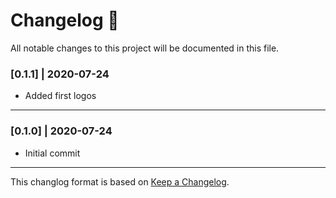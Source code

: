 # Changelog 📝

All notable changes to this project will be documented in this file.

<!-- ## Upcoming commits 🚀

- Adding a search bar (search by word etc) -->

### [0.1.1] | 2020-07-24

- Added first logos

---

### [0.1.0] | 2020-07-24

- Initial commit

---

This changlog format is based on [Keep a Changelog](https://keepachangelog.com/en/1.0.0/).
